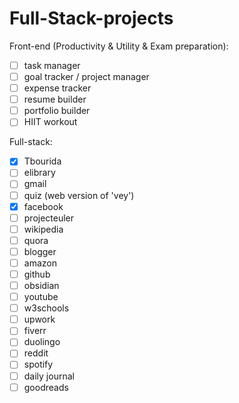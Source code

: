 # Full-Stack-projects

Front-end (Productivity & Utility & Exam preparation):
- [ ] task manager
- [ ] goal tracker / project manager
- [ ] expense tracker
- [ ] resume builder
- [ ] portfolio builder
- [ ] HIIT workout

Full-stack:
- [x] Tbourida
- [ ] elibrary
- [ ] gmail
- [ ] quiz (web version of 'vey')
- [x] facebook
- [ ] projecteuler
- [ ] wikipedia
- [ ] quora
- [ ] blogger
- [ ] amazon
- [ ] github
- [ ] obsidian
- [ ] youtube
- [ ] w3schools
- [ ] upwork
- [ ] fiverr
- [ ] duolingo
- [ ] reddit
- [ ] spotify
- [ ] daily journal
- [ ] goodreads
